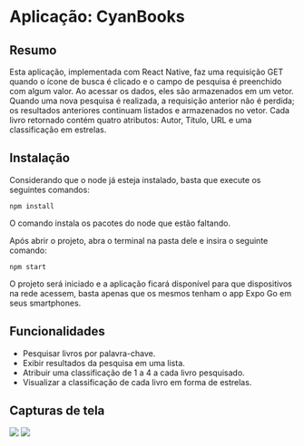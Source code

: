 
# Aplicação: CyanBooks

## Resumo
Esta aplicação, implementada com React Native, faz uma requisição GET quando o ícone de busca é clicado e o campo de pesquisa é preenchido com algum valor. Ao acessar os dados, eles são armazenados em um vetor. Quando uma nova pesquisa é realizada, a requisição anterior não é perdida; os resultados anteriores continuam listados e armazenados no vetor. Cada livro retornado contém quatro atributos: Autor, Título, URL e uma classificação em estrelas.

## Instalação

Considerando que o node já esteja instalado, basta que execute os seguintes comandos: 
```
npm install
```
O comando instala os pacotes do node que estão faltando.


Após abrir o projeto, abra o terminal na pasta dele e insira o seguinte comando:

```
npm start
```
O projeto será iniciado e a aplicação ficará disponível para que dispositivos na rede acessem, basta apenas que os mesmos tenham o app Expo Go em seus smartphones.

## Funcionalidades
- Pesquisar livros por palavra-chave.
- Exibir resultados da pesquisa em uma lista.
- Atribuir uma classificação de 1 a 4 a cada livro pesquisado.
- Visualizar a classificação de cada livro em forma de estrelas.

## Capturas de tela
<img src="https://github.com/fernandopassoss/react-native/blob/458a30768c5c7fd62101ad2355ff5e151fb231de/M%C3%B3dulo%202/img1.png">

<img src="https://github.com/fernandopassoss/react-native/blob/458a30768c5c7fd62101ad2355ff5e151fb231de/M%C3%B3dulo%202/img2.png">
